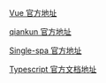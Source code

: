 [Vue 官方地址](https://cn.vuejs.org/v2/guide/)

[qiankun 官方地址](https://qiankun.umijs.org/zh/guide)

[Single-spa 官方地址](https://zh-hans.single-spa.js.org/docs/getting-started-overview)

[Typescript 官方文档地址](https://www.tslang.cn/docs/home.html)
